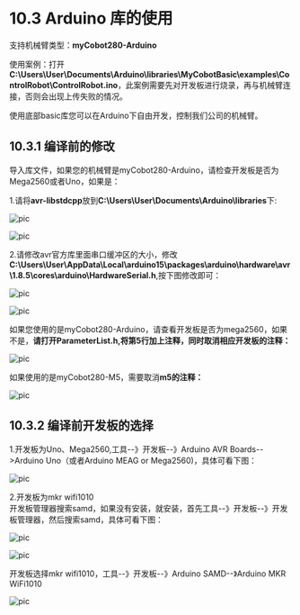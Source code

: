 # 10.3 Arduino 库的使用

支持机械臂类型：**myCobot280-Arduino**<br>

使用案例：打开**C:\Users\User\Documents\Arduino\libraries\MyCobotBasic\examples\ControlRobot\ControlRobot.ino**，此案例需要先对开发板进行烧录，再与机械臂连接，否则会出现上传失败的情况。<br>

使用底部basic库您可以在Arduino下自由开发，控制我们公司的机械臂。<br>

## 10.3.1 编译前的修改

导入库文件，如果您的机械臂是myCobot280-Arduino，请检查开发板是否为Mega2560或者Uno，如果是：<br>

1.请将**avr-libstdcpp**放到**C:\Users\User\Documents\Arduino\libraries**下:<br>

![pic](../resourse/10-ArduinoEnv/10.3/1.png)<br>

![pic](../resourse/10-ArduinoEnv/10.3/2.png)<br>

2.请修改avr官方库里面串口缓冲区的大小，修改**C:\Users\User\AppData\Local\arduino15\packages\arduino\hardware\avr\1.8.5\cores\arduino\HardwareSerial.h**,按下图修改即可：<br>

![pic](../resourse/10-ArduinoEnv/10.3/3.png)<br>

![pic](../resourse/10-ArduinoEnv/10.3/4.png)<br>

如果您使用的是myCobot280-Arduino，请查看开发板是否为mega2560，如果不是，**请打开ParameterList.h,将第5行加上注释，**同时**取消相应开发板的注释：**

![pic](../resourse/10-ArduinoEnv/10.3/5.png)<br>

如果使用的是myCobot280-M5，需要取消**m5的注释：**

![pic](../resourse/10-ArduinoEnv/10.3/6.png)<br>

## 10.3.2 编译前开发板的选择

1.开发板为Uno、Mega2560,工具--》开发板--》Arduino AVR Boards-->Arduino Uno（或者Arduino MEAG or Mega2560)，具体可看下图：

![pic](../resourse/10-ArduinoEnv/10.3/7.png)<br>

2.开发板为mkr wifi1010<br>
开发板管理器搜索samd，如果没有安装，就安装，首先工具--》开发板--》开发板管理器，然后搜索samd，具体可看下图：

![pic](../resourse/10-ArduinoEnv/10.3/8.png)<br>

![pic](../resourse/10-ArduinoEnv/10.3/9.png)<br>

开发板选择mkr wifi1010，工具--》开发板--》Arduino SAMD--》Arduino MKR WiFi1010

![pic](../resourse/10-ArduinoEnv/10.3/10.png)<br>
